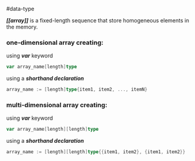 #data-type 

***[[array]]*** is a fixed-length sequence that store homogeneous elements in the memory. 
### one-dimensional array creating:
using ***var*** keyword
```go
var array_name[length]type
```

using a ***shorthand declaration***
```go
array_name := [length]type{item1, item2, ..., itemN}
```

### multi-dimensional array creating:
using ***var*** keyword
```go
var array_name[length][length]type
```

using a ***shorthand declaration***
```go
array_name := [length][length]type{{item1, item2}, {item1, item2}}
```

